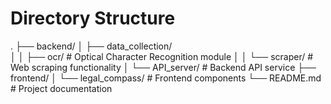 # Directory Structure
.
├── backend/
│   ├── data_collection/  
│   │   ├── ocr/            # Optical Character Recognition module
│   │   └── scraper/        # Web scraping functionality
│   └── API_server/         # Backend API service
├── frontend/
│   └── legal_compass/   # Frontend components
└── README.md               # Project documentation
